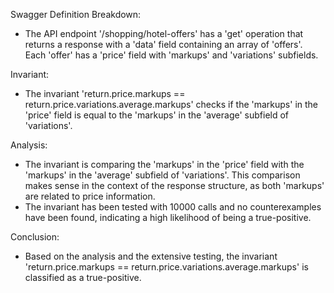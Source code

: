 Swagger Definition Breakdown:
- The API endpoint '/shopping/hotel-offers' has a 'get' operation that returns a response with a 'data' field containing an array of 'offers'. Each 'offer' has a 'price' field with 'markups' and 'variations' subfields.

Invariant:
- The invariant 'return.price.markups == return.price.variations.average.markups' checks if the 'markups' in the 'price' field is equal to the 'markups' in the 'average' subfield of 'variations'.

Analysis:
- The invariant is comparing the 'markups' in the 'price' field with the 'markups' in the 'average' subfield of 'variations'. This comparison makes sense in the context of the response structure, as both 'markups' are related to price information.
- The invariant has been tested with 10000 calls and no counterexamples have been found, indicating a high likelihood of being a true-positive.

Conclusion:
- Based on the analysis and the extensive testing, the invariant 'return.price.markups == return.price.variations.average.markups' is classified as a true-positive.

